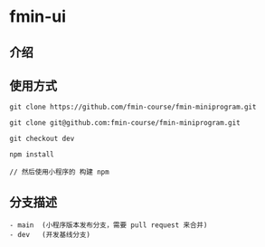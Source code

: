 # fmin-ui
## 介绍



## 使用方式
```shell
git clone https://github.com/fmin-course/fmin-miniprogram.git

git clone git@github.com:fmin-course/fmin-miniprogram.git

git checkout dev

npm install

// 然后使用小程序的 构建 npm
```

## 分支描述
```shell
- main  (小程序版本发布分支，需要 pull request 来合并)
- dev   (开发基线分支)






